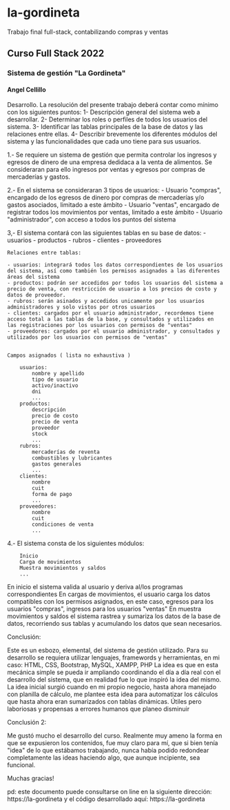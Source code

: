 # la-gordineta
Trabajo final full-stack, contabilizando compras y ventas


## Curso Full Stack 2022
### Sistema de gestión "La Gordineta"
#### Angel Cellillo

Desarrollo.
La resolución del presente trabajo deberá contar como mínimo con los siguientes puntos:
1- Descripción general del sistema web a desarrollar.
2- Determinar los roles o perfiles de todos los usuarios del sistema.
3- Identificar las tablas principales de la base de datos y las relaciones entre ellas.
4- Describir brevemente los diferentes módulos del sistema y las
funcionalidades que cada uno tiene para sus usuarios.


1.- Se requiere un sistema de gestión que permita controlar los ingresos y egresos de dinero de una empresa dedidaca a la venta de alimentos. Se consideraran para ello ingresos por ventas y egresos por compras de mercaderías y gastos.

2.- En el sistema se consideraran 3 tipos de usuarios:
	- Usuario "compras", encargado de los egresos de dinero por compras de mercaderías y/o gastos asociados, limitado a este ámbito
	- Usuario "ventas", encargado de registrar todos los movimientos por ventas, limitado a este ámbito
	- Usuario "administrador", con acceso a todos los puntos del sistema

3,- El sistema contará con las siguientes tablas en su base de datos:
	- usuarios
	- productos
	- rubros 
	- clientes
	- proveedores

	Relaciones entre tablas:

	- usuarios: integrará todos los datos correspondientes de los usuarios del sistema, así como también los permisos asignados a las diferentes áreas del sistema
	- productos: podrán ser accedidos por todos los usuarios del sistema a precio de venta, con restricción de usuario a los precios de costo y datos de proveedor.
	- rubros: serán asinados y accedidos unicamente por los usuarios administradores y solo vistos por otros usuarios
	- clientes: cargados por el usuario administrador, recordemos tiene acceso total a las tablas de la base, y consultados y utilizados en las registraciones por los usuarios con permisos de "ventas"
	- proveedores: cargados por el usuario administrador, y consultados y utilizados por los usuarios con permisos de "ventas"


	Campos asignados ( lista no exhaustiva ) 

		usuarios:
			nombre y apellido
			tipo de usuario
			activo/inactivo
			dni
			...
		productos:
			descripción
			precio de costo
			precio de venta
			proveedor
			stock
			...		
		rubros:
			mercaderías de reventa
			combustibles y lubricantes
			gastos generales
			...
		clientes:
			nombre
			cuit
			forma de pago
			...
		proveedores:
			nombre
			cuit
			condiciones de venta
			...
		
4.- El sistema consta de los siguientes módulos:
		
		Inicio
		Carga de movimientos
		Muestra movimientos y saldos
		...

En inicio el sistema valida al usuario y deriva al/los programas correspondientes
En cargas de movimientos, el usuario carga los datos compatibles con los permisos asignados, en este caso, egresos para los usuarios "compras", ingresos para los usuarios "ventas"
En muestra movimientos y saldos el sistema rastrea y sumariza los datos de la base de datos, recorriendo sus tablas y acumulando los datos que sean necesarios.



Conclusión:

Este es un esbozo, elemental, del sistema de gestión utilizado. Para su desarrollo se requiera utilizar lenguajes, framewords y herramientas, en mi caso: HTML, CSS, Bootstrap, MySQL, XAMPP, PHP
La idea es que en esta mecánica simple se pueda ir ampliando coordinando el día a día real con el desarrollo del sistema, que en realidad fue lo que inspiró la idea del mismo. La idea inicial surgió cuando en mi propio negocio, hasta ahora manejado con planilla de cálculo, me plantee esta idea para automatizar los cálculos que hasta ahora eran sumarizados con tablas dinámicas. Útiles pero laboriosas y propensas a errores humanos que planeo disminuir


Conclusión 2:

Me gustó mucho el desarrollo del curso. Realmente muy ameno la forma en que se expusieron los contenidos, fue muy claro para mí, que si bien tenía "idea" de lo que estábamos trabajando, nunca había podido redondear completamente las ideas haciendo algo, que aunque incipiente, sea funcional.

Muchas gracias!

pd: este documento puede consultarse on line en la siguiente dirección:
		 https://la-gordineta
	y el código desarrollado aquí:
		https://la-gordineta

